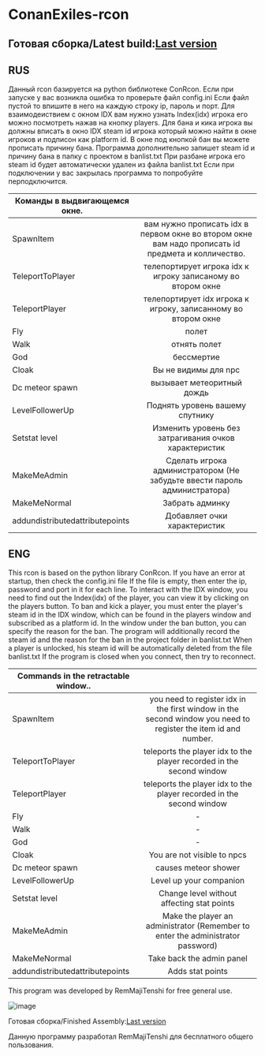 # ConanExiles-rcon
Готовая сборка/Latest build:[Last version](https://drive.google.com/file/d/1iKAloY0EcnOa8HbCJk-K9BFyvDow1JRC/view?usp=sharing)
---
RUS
---
Данный rcon базируется на python библиотеке ConRcon.
Если при запуске у вас возникла ошибка то проверьте файл config.ini
Если файл пустой то впишите в него на каждую строку ip, пароль и порт.
Для взаимодеиствием с окном IDX вам нужно узнать Index(idx) игрока его можно посмотреть нажав на кнопку players.
Для бана и кика игрока вы должны вписать в окно IDX steam id игрока который можно найти в окне игроков и подписон как platform id.
В окне под кнопкой бан вы можете прописать причину бана.
Программа дополнительно запишет steam id и причину бана в папку с проектом в banlist.txt
При разбане игрока его steam id будет автоматически удален из файла banlist.txt
Если при подключении у вас закрылась программа то попробуйте перподключится.

| Команды в выдвигающемся окне.     |                 |
| ------------- |:------------------:|
| SpawnItem     | вам нужно прописать idx в первом окне во втором окне вам надо прописать id предмета и колличество.   |
| TeleportToPlayer   | телепортирует игрока idx к игроку записаному во втором окне |
| TeleportPlayer   | телепортирует idx игрока к игроку, записанному во втором окне |
| Fly   | полет      |
| Walk    | отнять полет        |
| God    | бессмертие         |
| Cloak   | Вы не видимы для npc         |
| Dc meteor spawn  | вызывает метеоритный дождь         |
| LevelFollowerUp  | Поднять уровень вашему спутнику         |
| Setstat level   | Изменить уровень без затрагивания очков характеристик         |
| MakeMeAdmin   | Сделать игрока администратором (Не забудьте ввести пароль администратора)         |
| MakeMeNormal  | Забрать админку        |
| addundistributedattributepoints  | Добавляет очки характеристик        |


ENG
---
This rcon is based on the python library ConRcon.
If you have an error at startup, then check the config.ini file
If the file is empty, then enter the ip, password and port in it for each line.
To interact with the IDX window, you need to find out the Index(idx) of the player, you can view it by clicking on the players button.
To ban and kick a player, you must enter the player's steam id in the IDX window, which can be found in the players window and subscribed as a platform id.
In the window under the ban button, you can specify the reason for the ban.
The program will additionally record the steam id and the reason for the ban in the project folder in banlist.txt
When a player is unlocked, his steam id will be automatically deleted from the file banlist.txt
If the program is closed when you connect, then try to reconnect.

| Commands in the retractable window..     |                 |
| ------------- |:------------------:|
| SpawnItem     | you need to register idx in the first window in the second window you need to register the item id and number.   |
| TeleportToPlayer   | teleports the player idx to the player recorded in the second window |
| TeleportPlayer   | teleports the player idx to the player recorded in the second window |
| Fly   | -    |
| Walk    | -        |
| God    | -       |
| Cloak   | You are not visible to npcs       |
| Dc meteor spawn  | causes meteor shower        |
| LevelFollowerUp  | Level up your companion         |
| Setstat level   | Change level without affecting stat points         |
| MakeMeAdmin   | Make the player an administrator (Remember to enter the administrator password)        |
| MakeMeNormal  | Take back the admin panel        |
| addundistributedattributepoints  | Adds stat points        |


This program was developed by RemMajiTenshi for free general use.

![image](https://github.com/user-attachments/assets/ca3bf19b-7d3a-432a-99a5-760d416d7374)



Готовая сборка/Finished Assembly:[Last version](https://drive.google.com/file/d/1iKAloY0EcnOa8HbCJk-K9BFyvDow1JRC/view?usp=sharing)

Данную программу разработал RemMajiTenshi для бесплатного общего пользования.
